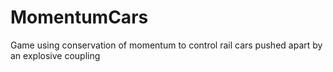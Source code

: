 MomentumCars
============

Game using conservation of momentum to control rail cars pushed apart by an explosive coupling
